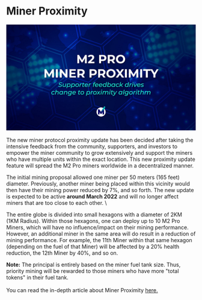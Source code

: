 # Miner Proximity

![](<../.gitbook/assets/image (2) (1).png>)

The new miner protocol proximity update has been decided after taking the intensive feedback from the community, supporters, and investors to empower the miner community to grow extensively and support the miners who have multiple units within the exact location. This new proximity update feature will spread the M2 Pro miners worldwide in a decentralized manner.&#x20;



The initial mining proposal allowed one miner per 50 meters (165 feet) diameter. Previously, another miner being placed within this vicinity would then have their mining power reduced by 7%, and so forth. The new update is expected to be active **around March 2022** and will no longer affect miners that are too close to each other. \


The entire globe is divided into small hexagons with a diameter of 2KM (1KM Radius). Within those hexagons, one can deploy up to 10 M2 Pro Miners, which will have no influence/impact on their mining performance. However, an additional miner in the same area will do result in a reduction of mining performance. For example, the 11th Miner within that same hexagon (depending on the fuel of that Miner) will be affected by a 20% health reduction, the 12th Miner by 40%, and so on.&#x20;



**Note:** The principal is entirely based on the miner fuel tank size. Thus, priority mining will be rewarded to those miners who have more "total tokens" in their fuel tank.  \
\
You can read the in-depth article about Miner Proximity [here.](https://medium.com/mxc/m2-pro-miner-proximity-a33b64b74a44)&#x20;
